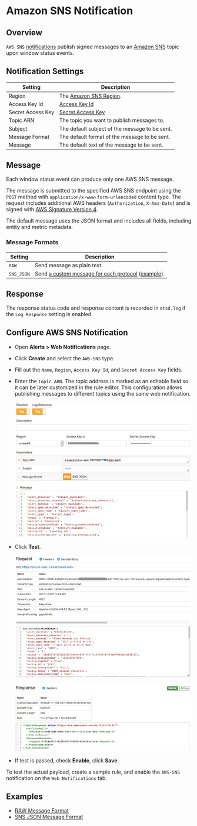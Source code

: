 # Amazon SNS Notification

## Overview

`AWS SNS` [notifications](../notifications/README.md) publish signed messages to an [Amazon SNS](https://docs.aws.amazon.com/sns/latest/api/API_Publish.html) topic upon window status events.

## Notification Settings

|**Setting**|**Description**|
|---|---|
|Region|The [Amazon SNS Region](https://docs.aws.amazon.com/general/latest/gr/rande.html#sns_region).|
|Access Key Id|[Access Key Id](https://docs.aws.amazon.com/general/latest/gr/aws-sec-cred-types.html#access-keys-and-secret-access-keys)|
|Secret Access Key|[Secret Access Key](https://docs.aws.amazon.com/general/latest/gr/aws-sec-cred-types.html#access-keys-and-secret-access-keys)|
|Topic ARN|The topic you want to publish messages to.|
|Subject|The default subject of the message to be sent.|
|Message Format|The default format of the message to be sent.|
|Message|The default text of the message to be sent.|

## Message

Each window status event can produce only one AWS SNS message.

The message is submitted to the specified AWS SNS endpoint using the `POST` method with `application/x-www-form-urlencoded` content type. The request includes additional AWS headers (`Authorization`, `X-Amz-Date`) and is signed with [AWS Signature Version 4](https://docs.aws.amazon.com/general/latest/gr/signature-version-4.html).

The default message uses the JSON format and includes all fields, including entity and metric metadata.

### Message Formats

|**Setting**|**Description**|
|---|---|
|`RAW`|Send message as plain text.|
|`SNS_JSON`|Send [a custom message for each protocol](https://docs.aws.amazon.com/sns/latest/api/API_Publish.html) ([example](https://docs.aws.amazon.com/sns/latest/dg/mobile-push-send-custommessage.html)).|

## Response

The response status code and response content is recorded in `atsd.log` if the `Log Response` setting is enabled.

## Configure AWS SNS Notification

* Open **Alerts > Web Notifications** page.
* Click **Create** and select the `AWS-SNS` type.
* Fill out the `Name`, `Region`, `Access Key Id`, and `Secret Access Key` fields.
* Enter the `Topic ARN`. The topic address is marked as an editable field so it can be later customized in the rule editor. This configuration allows publishing messages to different topics using the same web notification.

  ![](./images/aws_sns_config.png)

* Click **Test**.

   ![](./images/aws_sns_test_request.png)

   ![](./images/aws_sns_test_response.png)

* If test is passed, check **Enable**, click **Save**.

To test the actual payload, create a sample rule, and enable the `AWS-SNS` notification on the `Web Notifications` tab.

## Examples

* [RAW Message Format](aws-sns-raw.md)
* [SNS JSON Message Format](aws-sns-json.md)
